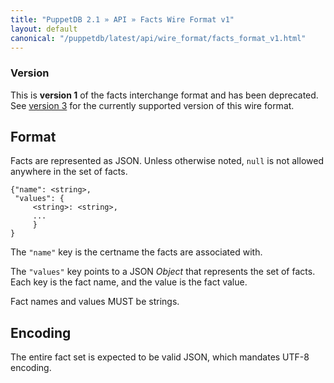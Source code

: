 ```yaml
---
title: "PuppetDB 2.1 » API » Facts Wire Format v1"
layout: default
canonical: "/puppetdb/latest/api/wire_format/facts_format_v1.html"
---
```


[facts_v3]: facts_format_v3.html

### Version

This is **version 1** of the facts interchange format and has been deprecated. See [version 3][facts_v3] for the currently supported version of this wire format.

## Format

Facts are represented as JSON. Unless otherwise noted, `null` is not
allowed anywhere in the set of facts.

    {"name": <string>,
     "values": {
         <string>: <string>,
         ...
         }
    }

The `"name"` key is the certname the facts are associated with.

The `"values"` key points to a JSON _Object_ that represents the set
of facts. Each key is the fact name, and the value is the fact value.

Fact names and values MUST be strings.

## Encoding

The entire fact set is expected to be valid JSON, which mandates UTF-8
encoding.
